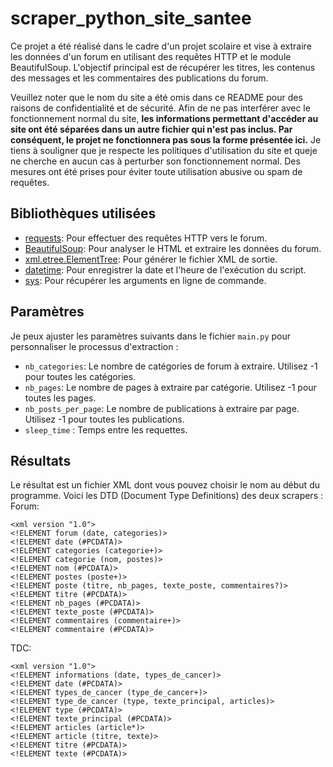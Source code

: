 # scraper_python_site_santee

Ce projet a été réalisé dans le cadre d'un projet scolaire et vise à extraire les données d'un forum en utilisant des requêtes HTTP et le module BeautifulSoup. L'objectif principal est de récupérer les titres, les contenus des messages et les commentaires des publications du forum.

Veuillez noter que le nom du site a été omis dans ce README pour des raisons de confidentialité et de sécurité. Afin de ne pas interférer avec le fonctionnement normal du site, **les informations permettant d'accéder au site ont été séparées dans un autre fichier qui n'est pas inclus. Par conséquent, le projet ne fonctionnera pas sous la forme présentée ici.** Je tiens à souligner que je respecte les politiques d'utilisation du site et queje ne cherche en aucun cas à perturber son fonctionnement normal. Des mesures ont été prises pour éviter toute utilisation abusive ou spam de requêtes.

## Bibliothèques utilisées

- [requests](https://pypi.org/project/requests/): Pour effectuer des requêtes HTTP vers le forum.
- [BeautifulSoup](https://pypi.org/project/beautifulsoup4/): Pour analyser le HTML et extraire les données du forum.
- [xml.etree.ElementTree](https://docs.python.org/3/library/xml.etree.elementtree.html): Pour générer le fichier XML de sortie.
- [datetime](https://docs.python.org/3/library/datetime.html): Pour enregistrer la date et l'heure de l'exécution du script.
- [sys](https://docs.python.org/3/library/sys.html): Pour récupérer les arguments en ligne de commande.

## Paramètres

Je peux ajuster les paramètres suivants dans le fichier `main.py` pour personnaliser le processus d'extraction :

- `nb_categories`: Le nombre de catégories de forum à extraire. Utilisez -1 pour toutes les catégories.
- `nb_pages`: Le nombre de pages à extraire par catégorie. Utilisez -1 pour toutes les pages.
- `nb_posts_per_page`: Le nombre de publications à extraire par page. Utilisez -1 pour toutes les publications.
- `sleep_time` : Temps entre les requettes.

## Résultats 
Le résultat est un fichier XML dont vous pouvez choisir le nom au début du programme. Voici les DTD (Document Type Definitions) des deux scrapers :
Forum:

```
<xml version "1.0">
<!ELEMENT forum (date, categories)>
<!ELEMENT date (#PCDATA)>
<!ELEMENT categories (categorie+)>
<!ELEMENT categorie (nom, postes)>
<!ELEMENT nom (#PCDATA)>
<!ELEMENT postes (poste+)>
<!ELEMENT poste (titre, nb_pages, texte_poste, commentaires?)>
<!ELEMENT titre (#PCDATA)>
<!ELEMENT nb_pages (#PCDATA)>
<!ELEMENT texte_poste (#PCDATA)>
<!ELEMENT commentaires (commentaire+)>
<!ELEMENT commentaire (#PCDATA)>

```
TDC:

```
<xml version "1.0">
<!ELEMENT informations (date, types_de_cancer)>
<!ELEMENT date (#PCDATA)>
<!ELEMENT types_de_cancer (type_de_cancer+)>
<!ELEMENT type_de_cancer (type, texte_principal, articles)>
<!ELEMENT type (#PCDATA)>
<!ELEMENT texte_principal (#PCDATA)>
<!ELEMENT articles (article*)>
<!ELEMENT article (titre, texte)>
<!ELEMENT titre (#PCDATA)>
<!ELEMENT texte (#PCDATA)>

```
